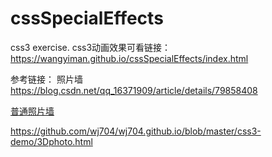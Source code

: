 # cssSpecialEffects
css3 exercise.
css3动画效果可看链接：https://wangyiman.github.io/cssSpecialEffects/index.html


参考链接：
照片墙
https://blog.csdn.net/qq_16371909/article/details/79858408

<a href='https://www.zhangxinxu.com/wordpress/2009/12/css3-transformtransition%E5%AE%9E%E7%8E%B0%E8%B6%85%E9%85%B7%E5%9B%BE%E7%89%87%E5%A2%99%E5%8A%A8%E7%94%BB%E6%95%88%E6%9E%9C/'>普通照片墙</a>

https://github.com/wj704/wj704.github.io/blob/master/css3-demo/3Dphoto.html
